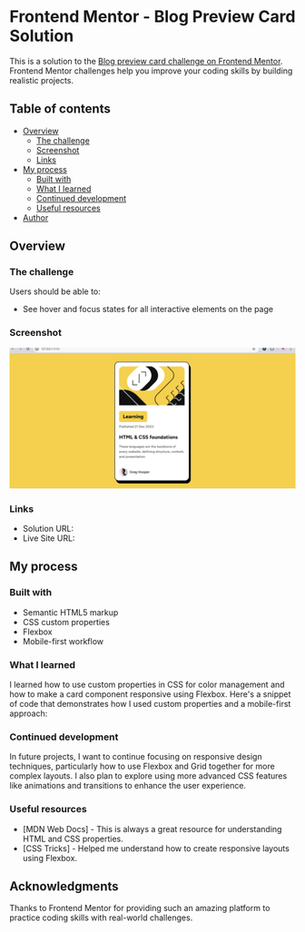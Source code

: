 # Frontend Mentor - Blog Preview Card Solution

This is a solution to the [Blog preview card challenge on Frontend Mentor](https://www.frontendmentor.io/challenges/blog-preview-card-ckPaj01IcS). Frontend Mentor challenges help you improve your coding skills by building realistic projects.

## Table of contents

- [Overview](#overview)
  - [The challenge](#the-challenge)
  - [Screenshot](#screenshot)
  - [Links](#links)
- [My process](#my-process)
  - [Built with](#built-with)
  - [What I learned](#what-i-learned)
  - [Continued development](#continued-development)
  - [Useful resources](#useful-resources)
- [Author](#author)

## Overview

### The challenge

Users should be able to:

- See hover and focus states for all interactive elements on the page

### Screenshot

![Screenshot of my solution](./assets/images/screenshot.png)

### Links

- Solution URL: 
- Live Site URL: 
## My process

### Built with

- Semantic HTML5 markup
- CSS custom properties
- Flexbox
- Mobile-first workflow

### What I learned

I learned how to use custom properties in CSS for color management and how to make a card component responsive using Flexbox. Here's a snippet of code that demonstrates how I used custom properties and a mobile-first approach:

### Continued development

In future projects, I want to continue focusing on responsive design techniques, particularly how to use Flexbox and Grid together for more complex layouts. I also plan to explore using more advanced CSS features like animations and transitions to enhance the user experience.

### Useful resources

- [MDN Web Docs] - This is always a great resource for understanding HTML and CSS properties.
- [CSS Tricks] - Helped me understand how to create responsive layouts using Flexbox.


## Acknowledgments

Thanks to Frontend Mentor for providing such an amazing platform to practice coding skills with real-world challenges.
